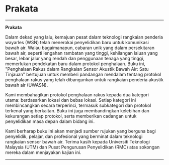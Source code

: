 # Prakata


---

**Prakata**

Dalam dekad yang lalu, kemajuan pesat dalam teknologi rangkaian penderia wayarles (WSN) telah menerokai penyelidikan baru untuk komunikasi bawah air. Walau bagaimanapun, cabaran unik yang  dalam persekitaran bawah air, seperti lengahan rambatan yang tinggi, kehilangan laluan yang besar, lebar jalur yang rendah dan penggunaan tenaga yang tinggi, memerlukan pendekatan baru dalam protokol penghalaan. Buku ini, "Penghalaan Rakus dalam Rangkaian Sensor Akustik Bawah Air: Satu Tinjauan" bertujuan untuk memberi pandangan mendalam tentang protokol penghalaan rakus yang telah dibangunkan untuk rangkaian penderia akustik bawah air (UWASN).

Kami membahagikan protokol penghalaan rakus kepada dua kategori utama: berdasarkan lokasi dan bebas lokasi. Setiap kategori ini membincangkan secara terperinci, termasuk subkategori dan protokol terkenal yang berkaitan. Buku ini juga membandingkan kelebihan dan kekurangan setiap protokol, serta memberikan cadangan untuk penyelidikan masa depan dalam bidang ini.

Kami berharap buku ini akan menjadi sumber rujukan yang berguna bagi penyelidik, pelajar, dan profesional yang berminat dalam teknologi rangkaian sensor bawah air. Terima kasih kepada Universiti Teknologi Malaysia (UTM) dan Pusat Pengurusan Penyelidikan (RMC) atas sokongan mereka dalam menjayakan kajian ini.

---

